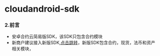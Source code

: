# cloudandroid-sdk

### 2.前言
* 安卓合约云简易版SDK，该SDK只包含合约模块
* 新商户建议接入新版SDK,[点击跳转](https://github.com/exup-cloud/cloudandroid-new-sdk)，新版SDK包含合约，现货，法币和资产相关模块，

